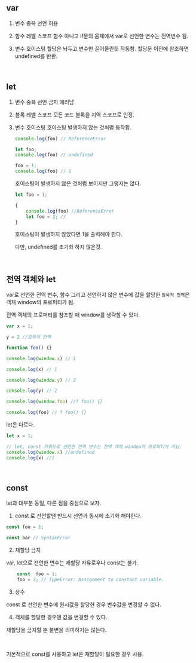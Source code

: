 ## var

1. 변수 중복 선언 허용

2. 함수 레벨 스코프
    함수 아니고 if문의 몸체에서 var로 선언한 변수는 전역변수 됨.

3. 변수 호이스팅
    할당은 놔두고 변수만 끌어올린듯 작동함. 할당문 이전에 참조하면 undefined를 반환.

<br>

## let

1. 변수 중복 선언 금지
    에러남

2. 블록 레벨 스코프
    모든 코드 블록을 지역 스코프로 인정.

3. 변수 호이스팅
    호이스팅 발생하지 않는 것처럼 동작함.
    
    ```js
    console.log(foo) // ReferenceError 

    let foo;
    console.log(foo) // undefined

    foo = 1;
    console.log(foo) // 1
    ```

    호이스팅이 발생하지 않은 것처럼 보이지만 그렇지는 않다.
    
    ```js
    let foo = 1;

    {
        console.log(foo) //ReferenceError
        let foo = 2; //
    }
    ```

    호이스팅이 발생하지 않았다면 1을 출력해야 한다.

    다만, undefined를 초기화 하지 않은것.


<br>

## 전역 객체와 let

var로 선언한 전역 변수, 함수 그리고 선언하지 않은 변수에 값을 할당한 `암묵적 전역`은 객체 window의 프로퍼티가 됨.

전역 객체의 프로퍼티를 참조할 때 window를 생략할 수 있다.

```js
var x = 1;

y = 2 //암묵적 전역

function foo() {}

console.log(window.x) // 1

console.log(x) // 1

console.log(window.y) // 2

console.log(y) // 2

console.log(window.foo) //f foo() {}

console.log(foo) // f foo() {}
```

let은 다르다.

```js
let x = 1;

// let, const 키워드로 선언한 전역 변수는 전역 객체 window의 프로퍼티가 아님.
console.log(window.x) //undefined
console.log(x) //1

```

<br>

## const

let과 대부분 동일, 다른 점을 중심으로 보자.

1. const 로 선언할땐 반드시 선언과 동시에 초기화 해야한다.

```js
const foo = 1;

const bar // SyntaxError
```

2. 재할당 금지

var, let으로 선언한 변수는 재할당 자유로우나 const는 불가.

```js
    const  foo = 1;
    foo = 2; // TypeError: Assignment to constant variable.
```

3. 상수

const 로 선언한 변수에 원시값을 할당한 경우 변수값을 변경할 수 없다.

4. 객체를 할당한 경우엔 값을 변경할 수 있다.

재할당을 금지할 뿐 불변을 의미하지는 않는다.


<br>

기본적으로 const를 사용하고 let은 재할당이 필요한 경우 사용.
